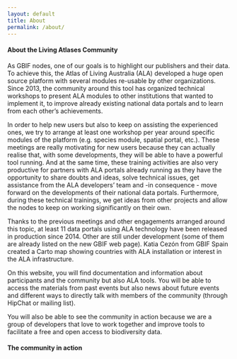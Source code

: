 ```yaml
---
layout: default
title: About
permalink: /about/
---
```


#### About the Living Atlases Community

As GBIF nodes, one of our goals is to highlight our publishers and their data. To achieve this, the Atlas of Living Australia (ALA) developed a huge open source platform with several modules re-usable by other organizations. Since 2013, the community around this tool has organized technical workshops to present ALA modules to other institutions that wanted to implement it, to improve already existing national data portals and to learn from each other’s achievements.

In order to help new users but also to keep on assisting the experienced ones, we try to arrange at least one workshop per year around specific modules of the platform (e.g. species module, spatial portal, etc.). These meetings are really motivating for new users because they can actually realise that, with some developments, they will be able to have a powerful tool running. And at the same time, these training activities are also very productive for partners with ALA portals already running as they have the opportunity to share doubts and ideas, solve technical issues, get assistance from the ALA developers’ team and -in consequence - move forward on the developments of their national data portals. Furthermore, during these technical trainings, we get ideas from other projects and allow the nodes to keep on working significantly on their own. 

Thanks to the previous meetings and other engagements arranged around this topic, at least 11 data portals using ALA technology have been released in production since 2014. Other are still under development (some of them are already listed on the new GBIF web page). Katia Cezón from GBIF Spain created a Carto map showing countries with ALA installation or interest in the ALA infrastructure.

On this website, you will find documentation and information about participants and the community but also ALA tools. You will be able to access the materials from past events but also news about future events and different ways to directly talk with members of the community (through HipChat or mailing list).

You will also be able to see the community in action because we are a group of developers that love to work together and improve tools to facilitate a free and open access to biodiversity data.


#### The community in action


    

